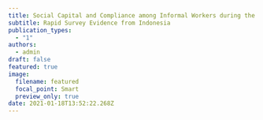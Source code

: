 ```yaml
---
title: Social Capital and Compliance among Informal Workers during the Covid-19 Crisis
subtitle: Rapid Survey Evidence from Indonesia
publication_types:
  - "1"
authors:
  - admin
draft: false
featured: true
image:
  filename: featured
  focal_point: Smart
  preview_only: true
date: 2021-01-18T13:52:22.268Z
---
```

